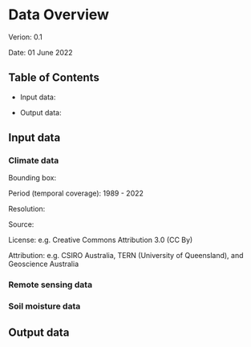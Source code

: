 # Data Overview
Verion: 0.1

Date: 01 June 2022

## Table of Contents
- Input data:



- Output data:



## Input data
### Climate data

Bounding box: 

Period (temporal coverage): 1989 - 2022  

Resolution:

Source:

License: e.g. Creative Commons Attribution 3.0 (CC By)

Attribution: e.g. CSIRO Australia, TERN (University of Queensland), and Geoscience Australia

### Remote sensing data

### Soil moisture data

## Output data

